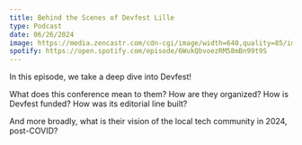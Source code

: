 ```yaml
---
title: Behind the Scenes of Devfest Lille
type: Podcast
date: 06/26/2024
image: https://media.zencastr.com/cdn-cgi/image/width=640,quality=85/image-files/666d9146b1a42e683ef4420e/b8da32b2-6838-4151-95f7-9de68ac6dff2.jpg
spotify: https://open.spotify.com/episode/6WukQbvoezRM58mBn99t9S
---
```


In this episode, we take a deep dive into Devfest!

What does this conference mean to them? How are they organized? How is Devfest funded? How was its editorial line built?

And more broadly, what is their vision of the local tech community in 2024, post-COVID?
